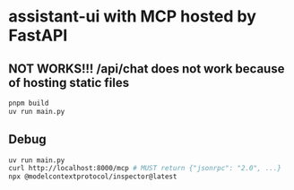 # assistant-ui with MCP hosted by FastAPI

## NOT WORKS!!! /api/chat does not work because of hosting static files

```sh
pnpm build
uv run main.py
```

## Debug

```sh
uv run main.py
curl http://localhost:8000/mcp # MUST return {"jsonrpc": "2.0", ...}
npx @modelcontextprotocol/inspector@latest
```
